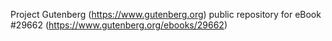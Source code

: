 Project Gutenberg (https://www.gutenberg.org) public repository for eBook #29662 (https://www.gutenberg.org/ebooks/29662)
